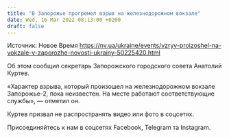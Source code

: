 ```yaml
---
title: "В Запорожье прогремел взрыв на железнодорожном вокзале"
date: Wed, 16 Mar 2022 08:13:00 +0200
draft: false
---
```

Источник: Новое Время https://nv.ua/ukraine/events/vzryv-proizoshel-na-vokzale-v-zaporozhe-novosti-ukrainy-50225420.html


Об этом сообщил секретарь Запорожского городского совета Анатолий Куртев.

«Характер взрыва, который произошел на железнодорожном вокзале Запорожье-2, пока неизвестен. На месте работают соответствующие службы», — отметил он.

Куртев призвал не распространять видео или фото в соцсетях.

Присоединяйтесь к нам в соцсетях Facebook, Telegram та Instagram.
